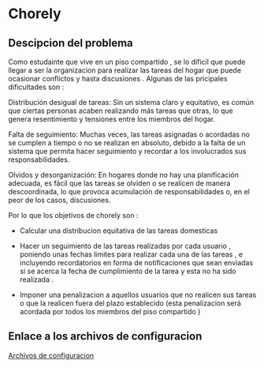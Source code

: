 # Chorely

## Descipcion del problema 

Como estudainte que vive en un piso compartido , se lo dificil que puede llegar a ser la organizacion para realizar las tareas del hogar que puede ocasionar conflictos y hasta discusiones . Algunas de las pricipales dificultades son : 

Distribución desigual de tareas: Sin un sistema claro y equitativo, es común que ciertas personas acaben realizando más tareas que otras, lo que genera resentimiento y tensiones entre los miembros del hogar.

Falta de seguimiento: Muchas veces, las tareas asignadas o acordadas no se cumplen a tiempo o no se realizan en absoluto, debido a la falta de un sistema que permita hacer seguimiento y recordar a los involucrados sus responsabilidades.

Olvidos y desorganización: En hogares donde no hay una planificación adecuada, es fácil que las tareas se olviden o se realicen de manera descoordinada, lo que provoca acumulación de responsabilidades o, en el peor de los casos, discusiones.

Por lo que los objetivos de chorely son : 

- Calcular una distribucion equitativa de las tareas domesticas 

- Hacer un seguimiento de las tareas realizadas por cada usuario , poniendo unas fechas limites para realizar cada una de las tareas , e incluyendo recordatorios en forma de notificaciones que sean enviadas si se acerca la fecha de cumplimiento de la tarea y esta no ha sido realizada . 

- Imponer una penalizacion a aquellos usuarios que no realicen sus tareas o que la realicen fuera del plazo establecido (esta penalizacion será acordada por todos los miembros del piso compartido )

## Enlace a los archivos de configuracion 

[Archivos de configuracion](./config.md)